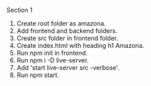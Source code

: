 Section 1
1. Create root folder as amazona.
2. Add frontend and backend folders.
3. Create src folder in frontend folder.
4. Create index.html with heading h1 Amazona.
5. Run npm init in frontend.
6. Run npm i -D live-server.
7. Add 'start live-server src -verbose'.
8. Run npm start.